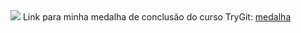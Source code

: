 <img src="http://fegemo.github.io/cefet-web/images/medalha.png">
Link para minha medalha de conclusão do curso TryGit:
<a href="https://www.codeschool.com/users/antaema/badges/121">
  medalha
</a>
